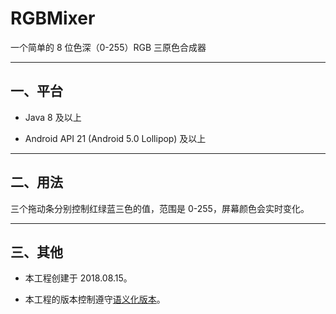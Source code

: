 # RGBMixer

一个简单的 8 位色深（0-255）RGB 三原色合成器

---

## 一、平台

- Java 8 及以上

- Android API 21 (Android 5.0 Lollipop) 及以上

---

## 二、用法

三个拖动条分别控制红绿蓝三色的值，范围是 0-255，屏幕颜色会实时变化。

---

## 三、其他

- 本工程创建于 2018.08.15。

- 本工程的版本控制遵守[语义化版本](https://semver.org/lang/zh-CN/)。
